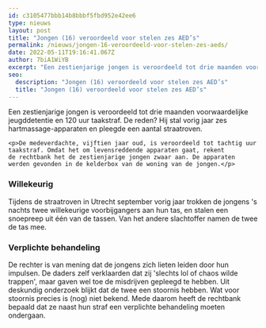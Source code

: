 ```yaml
---
id: c3105477bbb14b8bbbf5fbd952e42ee6
type: nieuws
layout: post
title: "Jongen (16) veroordeeld voor stelen zes AED’s"
permalink: /nieuws/jongen-16-veroordeeld-voor-stelen-zes-aeds/
date: 2022-05-11T19:16:41.067Z
author: 7biA1WiYB
excerpt: "Een zestienjarige jongen is veroordeeld tot drie maanden voorwaardelijke jeugddetentie en 120 uur taakstraf. De reden? Hij stal vorig jaar zes hartmassage-apparaten en pleegde een aantal straatroven.  "
seo:
  description: "Jongen (16) veroordeeld voor stelen zes AED’s"
  title: "Jongen (16) veroordeeld voor stelen zes AED’s"
---
```

Een zestienjarige jongen is veroordeeld tot drie maanden voorwaardelijke jeugddetentie en 120 uur taakstraf. De reden? Hij stal vorig jaar zes hartmassage-apparaten en pleegde een aantal straatroven.  

    <p>De medeverdachte, vijftien jaar oud, is veroordeeld tot tachtig uur taakstraf. Omdat het om levensreddende apparaten gaat, rekent de rechtbank het de zestienjarige jongen zwaar aan. De apparaten werden gevonden in de kelderbox van de woning van de jongen.</p>
<h3>Willekeurig</h3>
<p>Tijdens de straatroven in Utrecht september vorig jaar trokken de jongens 's nachts twee willekeurige voorbijgangers aan hun tas, en stalen een snoepreep uit één van de tassen. Van het andere slachtoffer namen de twee de tas mee.</p>
<h3>Verplichte behandeling</h3>
<p>De rechter is van mening dat de jongens zich lieten leiden door hun impulsen. De daders zelf verklaarden dat zij 'slechts lol of chaos wilde trappen', maar gaven wel toe de misdrijven gepleegd te hebben. Uit deskundig onderzoek blijkt dat de twee een stoornis hebben. Wat voor stoornis precies is (nog) niet bekend. Mede daarom heeft de rechtbank bepaald dat ze naast hun straf een verplichte behandeling moeten ondergaan.</p>  

